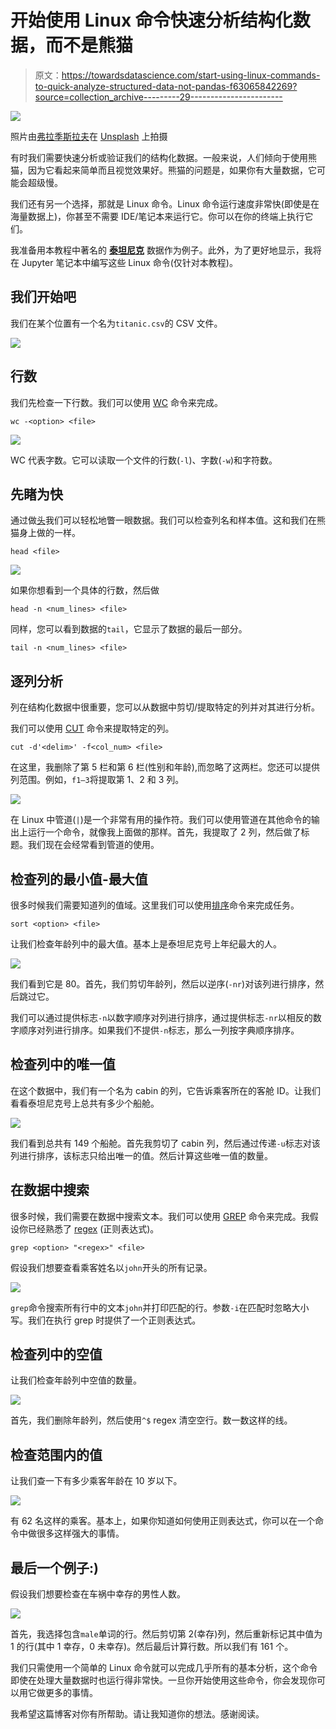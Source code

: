 # 开始使用 Linux 命令快速分析结构化数据，而不是熊猫

> 原文：<https://towardsdatascience.com/start-using-linux-commands-to-quick-analyze-structured-data-not-pandas-f63065842269?source=collection_archive---------29----------------------->

![](img/dcb549ad6b5686cb9ccdcd3d29e82d72.png)

照片由[弗拉季斯拉夫](https://unsplash.com/@garri?utm_source=unsplash&utm_medium=referral&utm_content=creditCopyText)在 [Unsplash](https://unsplash.com/s/photos/choose?utm_source=unsplash&utm_medium=referral&utm_content=creditCopyText) 上拍摄

有时我们需要快速分析或验证我们的结构化数据。一般来说，人们倾向于使用熊猫，因为它看起来简单而且视觉效果好。熊猫的问题是，如果你有大量数据，它可能会超级慢。

我们还有另一个选择，那就是 Linux 命令。Linux 命令运行速度非常快(即使是在海量数据上)，你甚至不需要 IDE/笔记本来运行它。你可以在你的终端上执行它们。

我准备用本教程中著名的 [**泰坦尼克**](https://www.kaggle.com/c/titanic/data) 数据作为例子。此外，为了更好地显示，我将在 Jupyter 笔记本中编写这些 Linux 命令(仅针对本教程)。

## 我们开始吧

我们在某个位置有一个名为`titanic.csv`的 CSV 文件。

![](img/6785c9358adaaa2560bc5133d4b938be.png)

## 行数

我们先检查一下行数。我们可以使用 [WC](https://linux.die.net/man/1/wc) 命令来完成。

```
wc -<option> <file>
```

![](img/4b96deb3be2ed6bdbc557df6f074574f.png)

WC 代表字数。它可以读取一个文件的行数(`-l`)、字数(`-w`)和字符数。

## 先睹为快

通过做[头](https://linux.die.net/man/1/head)我们可以轻松地瞥一眼数据。我们可以检查列名和样本值。这和我们在熊猫身上做的一样。

```
head <file>
```

![](img/c920b6da79daa70c85f749c83f494efb.png)

如果你想看到一个具体的行数，然后做

```
head -n <num_lines> <file>
```

同样，您可以看到数据的`tail`，它显示了数据的最后一部分。

```
tail -n <num_lines> <file>
```

## 逐列分析

列在结构化数据中很重要，您可以从数据中剪切/提取特定的列并对其进行分析。

我们可以使用 [CUT](https://linux.die.net/man/1/cut) 命令来提取特定的列。

```
cut -d'<delim>' -f<col_num> <file>
```

在这里，我删除了第 5 栏和第 6 栏(性别和年龄),而忽略了这两栏。您还可以提供列范围。例如，`f1–3`将提取第 1、2 和 3 列。

![](img/78d3c81fad9d97ea74a001d2eb6553ee.png)

在 Linux 中管道(`|`)是一个非常有用的操作符。我们可以使用管道在其他命令的输出上运行一个命令，就像我上面做的那样。首先，我提取了 2 列，然后做了标题。我们现在会经常看到管道的使用。

## 检查列的最小值-最大值

很多时候我们需要知道列的值域。这里我们可以使用[排序](https://linux.die.net/man/1/sort)命令来完成任务。

```
sort <option> <file>
```

让我们检查年龄列中的最大值。基本上是泰坦尼克号上年纪最大的人。

![](img/55157f998449f0c0caf243945d37d844.png)

我们看到它是 80。首先，我们剪切年龄列，然后以逆序(`-nr`)对该列进行排序，然后跳过它。

我们可以通过提供标志`-n`以数字顺序对列进行排序，通过提供标志`-nr`以相反的数字顺序对列进行排序。如果我们不提供`-n`标志，那么一列按字典顺序排序。

## 检查列中的唯一值

在这个数据中，我们有一个名为 cabin 的列，它告诉乘客所在的客舱 ID。让我们看看泰坦尼克号上总共有多少个船舱。

![](img/14d2d43d4f5a83aeed3bdc72b3083e5a.png)

我们看到总共有 149 个船舱。首先我剪切了 cabin 列，然后通过传递`-u`标志对该列进行排序，该标志只给出唯一的值。然后计算这些唯一值的数量。

## 在数据中搜索

很多时候，我们需要在数据中搜索文本。我们可以使用 [GREP](https://linux.die.net/man/1/grep) 命令来完成。我假设你已经熟悉了 [regex](https://docs.python.org/3/howto/regex.html) (正则表达式)。

```
grep <option> "<regex>" <file>
```

假设我们想要查看乘客姓名以`john`开头的所有记录。

![](img/0fb486cb47a329fbf257953ace1d5cf3.png)

`grep`命令搜索所有行中的文本`john`并打印匹配的行。参数`-i`在匹配时忽略大小写。我们在执行 grep 时提供了一个正则表达式。

## 检查列中的空值

让我们检查年龄列中空值的数量。

![](img/24a1ed5f80d863f1ed4daef596c6c182.png)

首先，我们删除年龄列，然后使用`^$` regex 清空空行。数一数这样的线。

## 检查范围内的值

让我们查一下有多少乘客年龄在 10 岁以下。

![](img/6056a9dfa96c1cdff0e86971d2db6d6f.png)

有 62 名这样的乘客。基本上，如果你知道如何使用正则表达式，你可以在一个命令中做很多这样强大的事情。

## 最后一个例子:)

假设我们想要检查在车祸中幸存的男性人数。

![](img/af18b7a52d5066f6ef5ae43b22c1ad17.png)

首先，我选择包含`male`单词的行。然后剪切第 2(幸存)列，然后重新标记其中值为 1 的行(其中 1 幸存，0 未幸存)。然后最后计算行数。所以我们有 161 个。

我们只需使用一个简单的 Linux 命令就可以完成几乎所有的基本分析，这个命令即使在处理大量数据时也运行得非常快。一旦你开始使用这些命令，你会发现你可以用它做更多的事情。

我希望这篇博客对你有所帮助。请让我知道你的想法。感谢阅读。